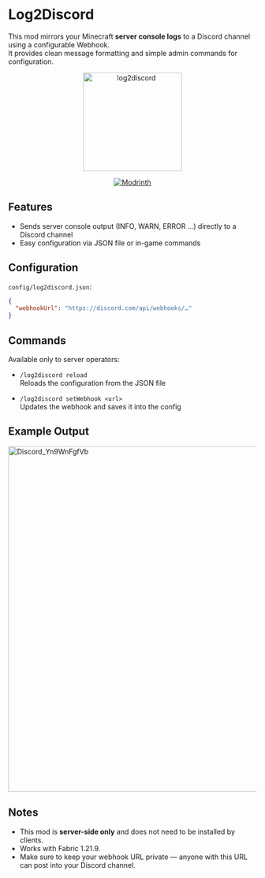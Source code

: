 # Log2Discord

This mod mirrors your Minecraft **server console logs** to a Discord channel using a configurable Webhook.  
It provides clean message formatting and simple admin commands for configuration.

<p align="center">
  <img src="https://github.com/user-attachments/assets/11b2c473-d150-43bd-b3ea-7ee492b6eb6a" 
       alt="log2discord"
       width="200" />


</p>
<p align="center">
  <a href="https://modrinth.com/mod/log2discord">
    <img src="https://img.shields.io/badge/Modrinth-Download-brightgreen?logo=modrinth&style=for-the-badge" alt="Modrinth">
  </a>
</p>

## Features
- Sends server console output (INFO, WARN, ERROR …) directly to a Discord channel  
- Easy configuration via JSON file or in-game commands  

## Configuration
`config/log2discord.json`:

```json
{
  "webhookUrl": "https://discord.com/api/webhooks/…"
}
```

## Commands
Available only to server operators:

- `/log2discord reload`  
  Reloads the configuration from the JSON file  

- `/log2discord setWebhook <url>`  
  Updates the webhook and saves it into the config  

## Example Output
<img width="1283" height="701" alt="Discord_Yn9WnFgfVb" src="https://github.com/user-attachments/assets/ce4b67cb-6dc9-4933-8550-6968d3089933" />


## Notes
- This mod is **server-side only** and does not need to be installed by clients.  
- Works with Fabric 1.21.9.  
- Make sure to keep your webhook URL private — anyone with this URL can post into your Discord channel.
